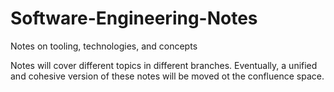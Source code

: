 # Software-Engineering-Notes
Notes on tooling, technologies, and concepts 

Notes will cover different topics in different branches. 
Eventually, a unified and cohesive version of these notes will be moved ot the confluence space. 
